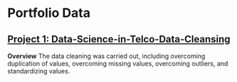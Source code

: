 # Portfolio Data
## [Project 1: Data-Science-in-Telco-Data-Cleansing](https://github.com/agungbudiwirawan/Data-Science-in-Telco-Data-Cleansing)
**Overview**
The data cleaning was carried out, including overcoming duplication of values, overcoming missing values, overcoming outliers, and standardizing values.
